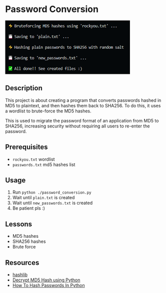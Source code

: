 # Password Conversion

![Demo](https://github.com/karisti/password-conversion/blob/main/demo1.png?raw=true)

## Description
This project is about creating a program that converts passwords hashed in MD5 to plaintext, and then hashes them back to SHA256. To do this, it uses a wordlist to brute-force the MD5 hashes.

This is used to migrate the password format of an application from MD5 to SHA256, increasing security without requiring all users to re-enter the password.

## Prerequisites
- `rockyou.txt` wordlist
- `passwords.txt` md5 hashes list

## Usage
1. Run `python ./password_conversion.py`
2. Wait until `plain.txt` is created
3. Wait until `new_passwords.txt` is created
4. Be patient pls :)

## Lessons
- MD5 hashes
- SHA256 hashes
- Brute force

## Resources
- [hashlib](https://docs.python.org/3/library/hashlib.html "hashlib")
- [Decrypt MD5 Hash using Python](https://www.youtube.com/watch?v=H_Yx73upCuY "Decrypt MD5 Hash using Python")
- [How To Hash Passwords In Python](https://nitratine.net/blog/post/how-to-hash-passwords-in-python/ "How To Hash Passwords In Python")
